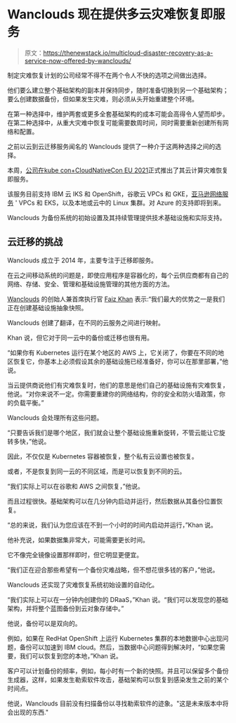 # Wanclouds 现在提供多云灾难恢复即服务

> 原文：<https://thenewstack.io/multicloud-disaster-recovery-as-a-service-now-offered-by-wanclouds/>

制定灾难恢复计划的公司经常不得不在两个令人不快的选项之间做出选择。

他们要么建立整个基础架构的副本并保持同步，随时准备切换到另一个基础架构；要么创建数据备份，但如果发生灾难，则必须从头开始重建整个环境。

在第一种选择中，维护两套或更多全套基础架构的成本可能会高得令人望而却步。在第二种选择中，从重大灾难中恢复可能需要数周时间，同时需要重新创建所有网络和配置。

之前以云到云迁移服务闻名的 Wanclouds 提供了一种介于这两种选择之间的选择。

本周，[公司在](https://blog.wanclouds.net/Wanclouds-LaunchesMulti-CloudDisaster-Recovery-As-A0Service-A-tKubeCon)[kube con+CloudNativeCon EU 2021](https://www.cncf.io/kubecon-cloudnativecon-events/?utm_content=inline-mention)正式推出了其云计算灾难恢复即服务。

该服务目前支持 IBM 云 IKS 和 OpenShift，谷歌云 VPCs 和 GKE，[亚马逊网络服务](https://aws.amazon.com/?utm_content=inline-mention) ' VPCs 和 EKS，以及本地或云中的 Linux 集群。对 Azure 的支持即将到来。

Wanclouds 为备份系统的初始设置及其持续管理提供技术基础设施和实际支持。

## 云迁移的挑战

Wanclouds 成立于 2014 年，主要专注于迁移即服务。

在云之间移动系统的问题是，即使应用程序是容器化的，每个云供应商都有自己的网络、存储、安全、管理和基础设施管理的其他方面的方法。

[Wanclouds](https://www.wanclouds.net/) 的创始人兼首席执行官 [Faiz Khan](https://www.linkedin.com/in/faiz-khan-1a82302/) 表示:“我们最大的优势之一是我们正在创建基础设施抽象快照。

Wanclouds 创建了翻译，在不同的云服务之间进行映射。

Khan 说，但它对于同一云中的备份或迁移也很有用。

“如果你有 Kubernetes 运行在某个地区的 AWS 上，它关闭了，你要在不同的地区恢复它，你基本上必须假设其余的基础设施已经准备好，你可以在那里部署，”他说。

当云提供商说他们有灾难恢复时，他们的意思是他们自己的基础设施有灾难恢复，他说。“对你来说不一定。你需要重建你的网络结构，你的安全和防火墙政策，你的负载平衡。”

Wanclouds 会处理所有这些问题。

“只要告诉我们是哪个地区，我们就会让整个基础设施重新旋转，不管云能让它旋转多快，”他说。

因此，不仅仅是 Kubernetes 容器被恢复，整个私有云设置也被恢复。

或者，不是恢复到同一云的不同区域，而是可以恢复到不同的云。

“我们实际上可以在谷歌和 AWS 之间恢复，”他说。

而且过程很快。基础架构可以在几分钟内启动并运行，然后数据从其备份位置恢复。

“总的来说，我们认为您应该在不到一个小时的时间内启动并运行，”Khan 说。

他补充说，如果数据集非常大，可能需要更长时间。

它不像完全镜像设置那样即时，但它明显更便宜。

“我们正在迎合那些希望有一个备份灾难战略，但不想花很多钱的客户，”他说。

Wanclouds 还实现了灾难恢复系统初始设置的自动化。

“我们实际上可以在一分钟内创建你的 DRaaS，”Khan 说。“我们可以发现您的基础架构，并将整个蓝图备份到云对象存储中。”

他说，备份可以是双向的。

例如，如果在 RedHat OpenShift 上运行 Kubernetes 集群的本地数据中心出现问题，备份可以加速到 IBM cloud。然后，当数据中心问题得到解决时，“如果您需要，我们可以恢复到您的本地，”Khan 说。

客户可以计划备份的频率，例如，每小时有一个新的快照。并且可以保留多个备份生成器，这样，如果发生勒索软件攻击，基础架构可以恢复到感染发生之前的某个时间点。

他说，Wanclouds 目前没有扫描备份以寻找勒索软件的迹象。"这是未来版本中将会出现的东西."

<svg xmlns:xlink="http://www.w3.org/1999/xlink" viewBox="0 0 68 31" version="1.1"><title>Group</title> <desc>Created with Sketch.</desc></svg>